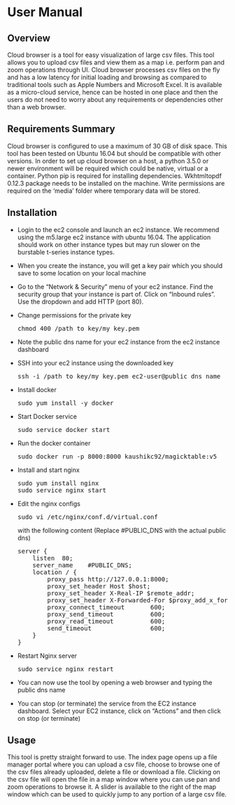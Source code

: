 <div class="section" id="user-manual">
<span id="user"></span><h1>User Manual<a class="headerlink" href="#user-manual" title="Permalink to this headline"></a></h1>
<div class="section" id="overview">
<h2>Overview<a class="headerlink" href="#overview" title="Permalink to this headline"></a></h2>
<p>Cloud browser is a tool for easy visualization of large csv files. This tool allows you to upload csv files and view
them as a map i.e. perform pan and zoom operations through UI. Cloud browser processes csv files on the fly and has a
low latency for initial loading and browsing as compared to traditional tools such as Apple Numbers and Microsoft Excel.
It is available as a micro-cloud service, hence can be hosted in one place and then the users do not need to worry about
any requirements or dependencies other than a web browser.</p>
</div>
<div class="section" id="requirements-summary">
<h2>Requirements Summary<a class="headerlink" href="#requirements-summary" title="Permalink to this headline"></a></h2>
<p>Cloud browser is configured to use a maximum of 30 GB of disk space. This tool has been tested on Ubuntu 16.04 but
should be compatible with other versions. In order to set up cloud browser on a host, a python 3.5.0 or newer environment
will be required which could be native, virtual or a container. Python pip is required for installing dependencies.
Wkhtmltopdf 0.12.3 package needs to be installed on the machine. Write permissions are required on the ‘media’ folder
where temporary data will be stored.</p>
</div>
<div class="section" id="installation">
<h2>Installation<a class="headerlink" href="#installation" title="Permalink to this headline"></a></h2>
<ul>
<li><p class="first">Login to the ec2 console and launch an ec2 instance. We recommend using the m5.large ec2 instance with ubuntu 16.04. The application should work on other instance types but may run slower on the burstable t-series instance types.</p>
</li>
<li><p class="first">When you create the instance, you will get a key pair which you should save to some location on your local machine</p>
</li>
<li><p class="first">Go to the “Network &amp; Security” menu of your ec2 instance. Find the security group that your instance is part of. Click on “Inbound rules”. Use the dropdown and add HTTP (port 80).</p>
</li>
<li><p class="first">Change permissions for the private key</p>
<div class="highlight-default"><div class="highlight"><pre><span></span><span class="n">chmod</span> <span class="mi">400</span> <span class="o">/</span><span class="n">path_to_key</span><span class="o">/</span><span class="n">my_key</span><span class="o">.</span><span class="n">pem</span>
</pre></div>
</div>
</li>
<li><p class="first">Note the public dns name for your ec2 instance from the ec2 instance dashboard</p>
</li>
<li><p class="first">SSH into your ec2 instance using the downloaded key</p>
<div class="highlight-default"><div class="highlight"><pre><span></span><span class="n">ssh</span> <span class="o">-</span><span class="n">i</span> <span class="o">/</span><span class="n">path_to_key</span><span class="o">/</span><span class="n">my_key</span><span class="o">.</span><span class="n">pem</span> <span class="n">ec2</span><span class="o">-</span><span class="n">user</span><span class="nd">@public_dns_name</span>
</pre></div>
</div>
</li>
<li><p class="first">Install docker</p>
<div class="highlight-default"><div class="highlight"><pre><span></span><span class="n">sudo</span> <span class="n">yum</span> <span class="n">install</span> <span class="o">-</span><span class="n">y</span> <span class="n">docker</span>
</pre></div>
</div>
</li>
<li><p class="first">Start Docker service</p>
<div class="highlight-default"><div class="highlight"><pre><span></span><span class="n">sudo</span> <span class="n">service</span> <span class="n">docker</span> <span class="n">start</span>
</pre></div>
</div>
</li>
<li><p class="first">Run the docker container</p>
<div class="highlight-default"><div class="highlight"><pre><span></span><span class="n">sudo</span> <span class="n">docker</span> <span class="n">run</span> <span class="o">-</span><span class="n">p</span> <span class="mi">8000</span><span class="p">:</span><span class="mi">8000</span> <span class="n">kaushikc92</span><span class="o">/</span><span class="n">magicktable</span><span class="p">:</span><span class="n">v5</span>
</pre></div>
</div>
</li>
<li><p class="first">Install and start nginx</p>
<div class="highlight-default"><div class="highlight"><pre><span></span><span class="n">sudo</span> <span class="n">yum</span> <span class="n">install</span> <span class="n">nginx</span>
<span class="n">sudo</span> <span class="n">service</span> <span class="n">nginx</span> <span class="n">start</span>
</pre></div>
</div>
</li>
<li><p class="first">Edit the nginx configs</p>
<div class="highlight-default"><div class="highlight"><pre><span></span><span class="n">sudo</span> <span class="n">vi</span> <span class="o">/</span><span class="n">etc</span><span class="o">/</span><span class="n">nginx</span><span class="o">/</span><span class="n">conf</span><span class="o">.</span><span class="n">d</span><span class="o">/</span><span class="n">virtual</span><span class="o">.</span><span class="n">conf</span>
</pre></div>
</div>
<p>with the following content (Replace #PUBLIC_DNS with the actual public dns)</p>
<div class="highlight-default"><div class="highlight"><pre><span></span>server {
    listen  80;
    server_name    #PUBLIC_DNS;
    location / {
        proxy_pass http://127.0.0.1:8000;
        proxy_set_header Host $host;
        proxy_set_header X-Real-IP $remote_addr;
        proxy_set_header X-Forwarded-For $proxy_add_x_forwarded_for;
        proxy_connect_timeout       600;
        proxy_send_timeout          600;
        proxy_read_timeout          600;
        send_timeout                600;
    }
}
</pre></div>
</div>
</li>
<li><p class="first">Restart Nginx server</p>
<div class="highlight-default"><div class="highlight"><pre><span></span><span class="n">sudo</span> <span class="n">service</span> <span class="n">nginx</span> <span class="n">restart</span>
</pre></div>
</div>
</li>
<li><p class="first">You can now use the tool by opening a web browser and typing the public dns name</p>
</li>
<li><p class="first">You can stop (or terminate) the service from the EC2 instance dashboard. Select your EC2 instance, click on “Actions” and then click on stop (or terminate)</p>
</li>
</ul>
</div>
<div class="section" id="usage">
<h2>Usage<a class="headerlink" href="#usage" title="Permalink to this headline"></a></h2>
<p>This tool is pretty straight forward to use. The index page opens up a file manager portal where you can upload a csv
file, choose to browse one of the csv files already uploaded, delete a file or download a file. Clicking on the csv file
will open the file in a map window where you can use pan and zoom operations to browse it. A slider is available to the
right of the map window which can be used to quickly jump to any portion of a large csv file.</p>
</div>
</div>

